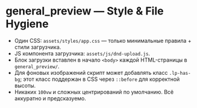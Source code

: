 # general_preview — Style & File Hygiene

- Один CSS: `assets/styles/app.css` — только минимальные правила + стили загрузчика.
- JS компонента загрузчика: `assets/js/dnd-upload.js`.
- Блок загрузки вставлен в начало `<body>` каждой HTML-страницы в `general_preview/`.
- Для фоновых изображений скрипт может добавлять класс `.lp-has-bg`; этот класс поддержан в CSS через `::before` для корректной высоты.
- Никаких `100vw` и сложных центрирований по умолчанию. Всё аккуратно и предсказуемо.
